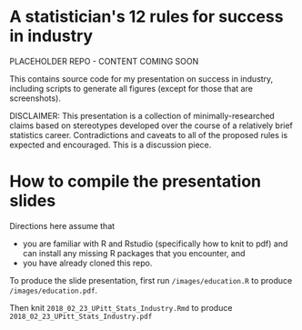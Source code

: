 # A statistician's 12 rules for success in industry

PLACEHOLDER REPO - CONTENT COMING SOON

This contains source code for my presentation on success in industry, including scripts to generate all figures (except for those that are screenshots).

DISCLAIMER: This presentation is a collection of minimally-researched claims based on stereotypes developed over the course of a relatively brief statistics career. Contradictions and caveats to all of the proposed rules is expected and encouraged. This is a discussion piece.

# How to compile the presentation slides

Directions here assume that

- you are familiar with R and Rstudio (specifically how to knit to pdf) and can install any missing R packages that you encounter, and
- you have already cloned this repo.

To produce the slide presentation, first run `/images/education.R` to produce `/images/education.pdf`.

Then knit `2018_02_23_UPitt_Stats_Industry.Rmd` to produce `2018_02_23_UPitt_Stats_Industry.pdf`
